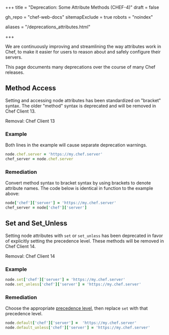 +++
title = "Deprecation: Some Attribute Methods (CHEF-4)"
draft = false

gh_repo = "chef-web-docs"
sitemapExclude = true 
robots = "noindex"

aliases = "/deprecations_attributes.html"

+++

We are continuously improving and streamlining the way attributes work
in Chef, to make it easier for users to reason about and safely
configure their servers.

This page documents many deprecations over the course of many Chef
releases.

## Method Access

Setting and accessing node attributes has been standardized on "bracket"
syntax. The older "method" syntax is deprecated and will be removed in
Chef Client 13.

Removal: Chef Client 13

### Example

Both lines in the example will cause separate deprecation warnings.

```ruby
node.chef.server = 'https://my.chef.server'
chef_server = node.chef.server
```

### Remediation

Convert method syntax to bracket syntax by using brackets to denote
attribute names. The code below is identical in function to the example
above:

```ruby
node['chef']['server'] = 'https://my.chef.server'
chef_server = node['chef']['server']
```

## Set and Set_Unless

Setting node attributes with `set` or `set_unless` has been deprecated
in favor of explicitly setting the precedence level. These methods will
be removed in Chef Client 14.

Removal: Chef Client 14

### Example

```ruby
node.set['chef']['server'] = 'https://my.chef.server'
node.set_unless['chef']['server'] = 'https://my.chef.server'
```

### Remediation

Choose the appropriate [precedence
level](/attributes/#attribute-precedence), then replace `set` with
that precedence level.

```ruby
node.default['chef']['server'] =  'https://my.chef.server'
node.default_unless['chef']['server'] = 'https://my.chef.server'
```
